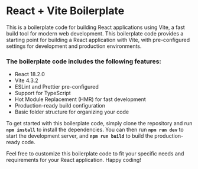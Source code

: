 # React + Vite Boilerplate

This is a boilerplate code for building React applications using Vite, a fast build tool for modern web development. This boilerplate code provides a starting point for building a React application with Vite, with pre-configured settings for development and production environments.

### The boilerplate code includes the following features:
+ React 18.2.0
+ Vite 4.3.2
+ ESLint and Prettier pre-configured
+ Support for TypeScript
+ Hot Module Replacement (HMR) for fast development
+ Production-ready build configuration
+ Basic folder structure for organizing your code

To get started with this boilerplate code, simply clone the repository and run **`npm install`** to install the dependencies. You can then run **`npm run dev`** to start the development server, and **`npm run build`** to build the production-ready code.

Feel free to customize this boilerplate code to fit your specific needs and requirements for your React application. Happy coding!
